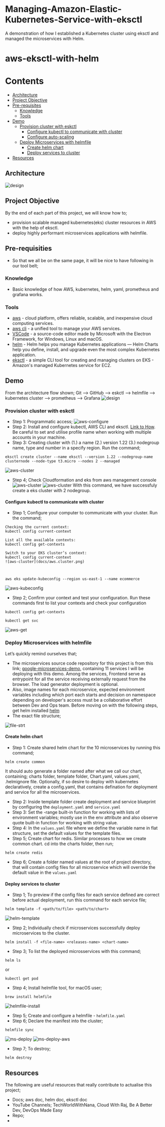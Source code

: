 # Managing-Amazon-Elastic-Kubernetes-Service-with-eksctl
A demonstration of how I established a Kubernetes cluster using eksctl and managed the microservices with Helm. 


# aws-eksctl-with-helm

# Contents
* [Architecture](#architecture)
* [Project Objective](#project-Objective)
* [Pre-requisites](#pre-requisities)
  * [Knowledge](#knowledge)
  * [Tools](#tools)
* [Demo](#demo)
  * [Provision cluster with eskctl](#provision-cluster-with-eskctl)
    * [Configure kubectl to communicate with cluster](#configure-kubectl-to-communicate-with-cluster)
    * [Configure auto-scaling](#configure-auto-scaling)
  * [Deploy Microservices with helmfile](#deploy-microservices-with-helmfile)
    * [Create helm chart](#create-helm-chart)
    * [Deploy services to cluster](#deploy-services-to-cluster)
* [Resources](#resources)

## Architecture
![design](docs/eksctl-architecture.png)

## Project Objective
By the end of each part of this project, we will know how to;
- provision scalable managed kubernetes(eks) cluster resources in AWS with the help of eksctl.
- deploy highly performant microservices applications with helmfile.

## Pre-requisities
- So that we all be on the same page, it will be nice to have following in our tool belt;
### Knowledge
- Basic knowledge of how AWS, kubernetes, helm, yaml, prometheus and grafana works.
### Tools
- [aws](https://aws.amazon.com/) - cloud platform, offers reliable, scalable, and inexpensive cloud computing services.
- [aws cli](https://docs.aws.amazon.com/cli/latest/userguide/getting-started-install.html)  - a unified tool to manage your AWS services.
- [VSCode](https://code.visualstudio.com/) - a source-code editor made by Microsoft with the Electron Framework, for Windows, Linux and macOS.
- [helm](https://helm.sh/) - Helm helps you manage Kubernetes applications — Helm Charts help you define, install, and upgrade even the most complex Kubernetes application.
- [eksctl](https://eksctl.io/) - a simple CLI tool for creating and managing clusters on EKS - Amazon's managed Kubernetes service for EC2.

## Demo
From the architecture flow shown;
Git --> GitHub --> eskctl --> helmfile --> kubernetes cluster --> prometheus --> Grafana
![design](docs/assets/designs.svg)

### Provision cluster with eskctl
- Step 1: Programmatic access; 
![aws-configure](docs/programatic.png)
- Step 2: Install and configure kubectl, AWS CLI and eksctl. [Link to How](https://docs.aws.amazon.com/eks/latest/userguide/getting-started.html). Be careful to set and utilise profile name when working with multiple accounts in your machine.
- Step 3: Creating cluster with (1.) a name (2.) version 1.22 (3.) nodegroup name, type and number in a specify region. Run the command; 
```
eksctl create cluster --name eksctl --version 1.22 --nodegroup-name clusternode --node-type t3.micro --nodes 2 --managed
```
![aws-cluster](docs/creating-cluster.png)
- Step 4; Check Cloudformation and eks from aws management console
![aws-cluster](docs/cloudformation.png)
![aws-cluster](docs/aws.cluster.png)
With this command, we have successfuly create a eks cluster with 2 nodegroup.

#### Configure kubectl to communicate with cluster
- Step 1; Configure your computer to communicate with your cluster. Run the command;
```
Checking the current context:
kubectl config current-context

List all the available contexts: 
kubectl config get-contexts

Switch to your EKS cluster’s context:
kubectl config current-context
![aws-cluster](docs/aws.cluster.png)



aws eks update-kubeconfig --region us-east-1 --name ecommerce
```
![aws-kubeconfig](docs/aws-kubeconfig.png)
- Step 2; Confirm your context and test your configuration. Run these commands first to list your contexts and check your configuration
```
kubectl config get-contexts
```
```
kubectl get svc
```
![aws-get](docs/aws-get.png)

### Deploy Microservices with helmfile
Let’s quickly remind ourselves that;
- The microservices source code repository for this project is from this link; [google-microservices-demo](https://github.com/GoogleCloudPlatform/microservices-demo), containing 11 services I will be deploying with this demo. Among the services, Frontend serve as entrypoint for all the service receiving externally request from the browser. The load generator deployment is optional.
- Also, image names for each microservice, expected environment variables including which port each starts and decision on namespace depending on developer's access must be a collaborative effort between Dev and Ops team.
Before moving on with the following steps, get helm installed [helm](https://helm.sh/docs/intro/install/)
- The exact file structure;

![file-strt](docs/file-strt.png)

#### Create helm chart
- Step 1: Create shared helm chart for the 10 microservices by running this command;
```
helm create common
```
It should auto generate a folder named after what we call our chart, containing; charts folder, template folder, Chart.yaml, values.yaml, .helmignore file.
Optionally, if so desire to deploy with kubernetes declaratively, create a config.yaml, that contains defination for deployment and service for all the microservices. 
- Step 2: Inside template folder create deployment and service blueprint by configuring the ``deployment.yaml`` and ``service.yaml``
- Step 3: Set the -range built-in function for working with lists of environment variables; mostly use in the env attribute and also observe quote built-in function for working with string value.
- Step 4: In the ``values.yaml`` file where we define the variable name in flat structure, set the default values for the template files.
- Step 5; Create chart for redis. Similar processes to how we create common chart. cd into the charts folder, then run;
```
helm create redis
```
- Step 6; Create a folder named values at the root of project directory, that will contain config files for all microservice which will override the default value in the ``values.yaml``

#### Deploy services to cluster
- Step 1; To preview if the config files for each service defined are correct before actual deployment, run this command for each service file;
```
helm template -f <path/to/file> <path/to/chart>
```
![helm-template](docs/helm-template.png)
- Step 2; Individually check if microservices successfully deploy microservices to the cluster. 
```
helm install -f <file-name> <releases-name> <chart-name>
```
- Step 3; To list the deployed microsservices with this command;
```
helm ls
```
or 
```
kubectl get pod
```
- Step 4; Install helmfile tool, for macOS user;
```
brew install helmfile
```
![helmfile-install](docs/helmfile-install.png)
- Step 5; Create and configure a helmfile - ``helmfile.yaml``
- Step 6; Declare the manifest into the cluster;
```
helmfile sync
```
![ms-deploy](docs/ms-deploy.png)
![ms-deploy-aws](docs/ms-deploy-aws.png)
- Step 7; To destroy;
```
helm destroy
```

## Resources
The following are useful resources that really contribute to actualise this project;
- Docs; aws doc, helm doc, eksctl doc
- YouTube Channels; TechWorldWithNana, Cloud With Raj, Be A Better Dev, DevOps Made Easy
- Repo; 
- 
